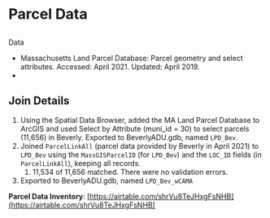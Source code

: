 # Parcel Data

## Data

* Massachusetts Land Parcel Database: Parcel geometry and select attributes. Accessed: April 2021. Updated: April 2019.
* 
## **Join Details**

1. Using the Spatial Data Browser, added the MA Land Parcel Database to ArcGIS and used Select by Attribute \(muni\_id = 30\) to select parcels \(11,656\) in Beverly. Exported to BeverlyADU.gdb, named `LPD_Bev`.
2. Joined `ParcelLinkAll` \(parcel data provided by Beverly in April 2021\) to `LPD_Bev` using the `MassGISParcelID` \(for `LPD_Bev`\) and the `LOC_ID` fields \(in `ParcelLinkAll`\), keeping all records.
   1. 11,534 of 11,656 matched. There were no validation errors.
3. Exported to BeverlyADU.gdb, named `LPD_Bev_wCAMA`

**Parcel Data Inventory**: [https://airtable.com/shrVu8TeJHxgFsNHB](https://airtable.com/shrVu8TeJHxgFsNHB)



